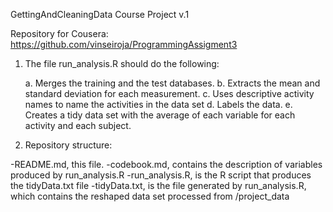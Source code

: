 GettingAndCleaningData Course Project v.1

Repository for Cousera: https://github.com/vinseiroja/ProgrammingAssigment3

1. The file run_analysis.R should do the following:

   a. Merges the training and the test databases.
   b. Extracts the mean and standard deviation for each measurement.
   c. Uses descriptive activity names to name the activities in the data set
   d. Labels the data.
   e. Creates a tidy data set with the average of each variable for each activity and each subject.

2. Repository structure:

  -README.md, this file.
  -codebook.md, contains the description of variables produced by run_analysis.R
  -run_analysis.R, is the R script that produces the tidyData.txt file
  -tidyData.txt, is the file generated by run_analysis.R, which contains the reshaped data set processed from /project_data


  